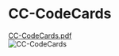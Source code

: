 # CC-CodeCards
[CC-CodeCards.pdf](https://github.com/Baymax94/children-python/files/3388397/CC-CodeCards.pdf)  
![CC-CodeCards](https://user-images.githubusercontent.com/26005547/63663489-2731c980-c7f5-11e9-9667-4eb50cd85f30.png)
